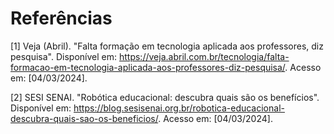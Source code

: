 # Referências

[1] Veja (Abril). "Falta formação em tecnologia aplicada aos professores, diz pesquisa". Disponível em: https://veja.abril.com.br/tecnologia/falta-formacao-em-tecnologia-aplicada-aos-professores-diz-pesquisa/. Acesso em: [04/03/2024].

[2] SESI SENAI. "Robótica educacional: descubra quais são os benefícios". Disponível em: https://blog.sesisenai.org.br/robotica-educacional-descubra-quais-sao-os-beneficios/. Acesso em: [04/03/2024].

